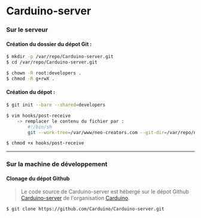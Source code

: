 # Carduino-server



### Sur le serveur

#### Création du dossier du dépot Git :

```bash
$ mkdir -p /var/repo/Carduino-server.git
$ cd /var/repo/Carduino-server.git

$ chown -R root:developers .
$ chmod -R g+rwX .
```

#### Création du dépot :
```bash
$ git init --bare --shared=developers

$ vim hooks/post-receive
    -> remplacer le contenu du fichier par :
        #!/bin/sh
        git --work-tree=/var/www/neo-creators.com --git-dir=/var/repo/neo-creators.git checkout -f

$ chmod +x hooks/post-receive
```

---


### Sur la machine de développement



#### Clonage du dépot Github

>Le code source de Carduino-server est hébergé sur le dépot Github [Carduino-server](https://github.com/Carduino/Carduino-server) de l'organisation [Carduino](https://github.com/Carduino).

```bash
$ git clone https://github.com/Carduino/Carduino-server.git
```